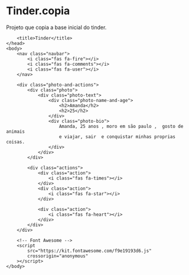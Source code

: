 # Tinder.copia
Projeto que copia  a base  inicial do tinder. 
</body>
<!DOCTYPE html>
<html lang="en">
	<head>
		<meta charset="UTF-8" />
		<meta name="viewport" content="width=device-width, initial-scale=1.0" />
		<link rel="stylesheet" href="css/styles.css" />
		<link
			href="https://fonts.googleapis.com/css2?family=Roboto&display=swap"
			rel="stylesheet"
		/>

		<title>Tinder</title>
	</head>
	<body>
		<nav class="navbar">
			<i class="fas fa-fire"></i>
			<i class="fas fa-comments"></i>
			<i class="fas fa-user"></i>
		</nav>

		<div class="photo-and-actions">
			<div class="photo">
				<div class="photo-text">
					<div class="photo-name-and-age">
						<h2>Amanda</h2>
						<h2>25</h2>
					</div>
					<div class="photo-bio">
						Amanda, 25 anos , moro em são paulo ,  gosto de animais 
						e viajar, sair  e conquistar minhas proprias coisas.
					</div>
				</div>
			</div>

			<div class="actions">
				<div class="action">
					<i class="fas fa-times"></i>
				</div>
				<div class="action">
					<i class="fas fa-star"></i>
				</div>

				<div class="action">
					<i class="fas fa-heart"></i>
				</div>
			</div>
		</div>

		<!-- Font Awesome -->
		<script
			src="https://kit.fontawesome.com/f9e19193d6.js"
			crossorigin="anonymous"
		></script>
	</body>
</html>
